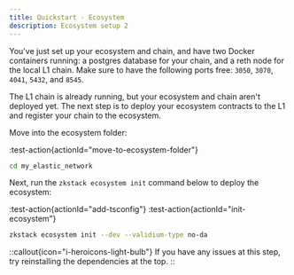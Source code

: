 ```yaml
---
title: Quickstart - Ecosystem
description: Ecosystem setup 2
---
```


You've just set up your ecosystem and chain, and have two Docker containers running:
a postgres database for your chain, and a reth node for the local L1 chain.
Make sure to have the following ports free:
`3050`, `3070`, `4041`, `5432`, and `8545`.

The L1 chain is already running, but your ecosystem and chain aren't deployed yet.
The next step is to deploy your ecosystem contracts to the L1 and register your chain to the ecosystem.

Move into the ecosystem folder:

:test-action{actionId="move-to-ecosystem-folder"}

```bash
cd my_elastic_network
```

Next, run the `zkstack ecosystem init` command below to deploy the ecosystem:

:test-action{actionId="add-tsconfig"}
:test-action{actionId="init-ecosystem"}

```bash
zkstack ecosystem init --dev --validium-type no-da
```

::callout{icon="i-heroicons-light-bulb"}
If you have any issues at this step, try reinstalling the dependencies at the top.
::
